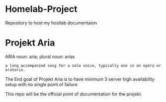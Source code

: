 # Homelab-Project
Repository to host my hostlab documentaion


# Projekt Aria

ARIA
noun: aria; plural noun: arias

    a long accompanied song for a solo voice, typically one in an opera or oratorio.
    
   
   
The End goal of Projekt Aria is to have minimum 3 server high availability setup with no single point of failure

This repo will be the official point of documentation for the projekt.
